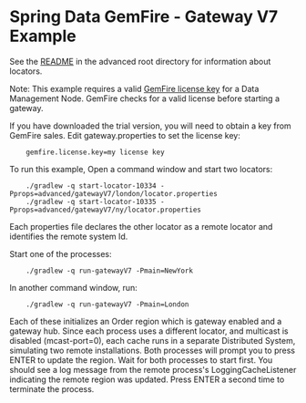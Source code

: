 Spring Data GemFire - Gateway V7 Example
=====================================

See the [README](..README.md) in the advanced root directory for information about locators. 

Note: This example requires a valid [GemFire license key](https://pubs.vmware.com/vfabric51/topic/com.vmware.vfabric.gemfire.6.6/deploying/licensing/licensing.html?resultof=%22%6c%69%63%65%6e%73%69%6e%67%22%20%22%6c%69%63%65%6e%73%22%20) for a Data Management Node. GemFire checks for a valid license before starting a gateway.

If you have downloaded the trial version, you will need to obtain a key from GemFire sales. Edit gateway.properties to set the license key:

        gemfire.license.key=my license key

To run this example, Open a command window and start two locators:

        ./gradlew -q start-locator-10334 -Pprops=advanced/gatewayV7/london/locator.properties
        ./gradlew -q start-locator-10335 -Pprops=advanced/gatewayV7/ny/locator.properties
        
Each properties file declares the other locator as a remote locator and identifies the remote system Id.        


Start one of the processes:

        ./gradlew -q run-gatewayV7 -Pmain=NewYork

In another command window, run:

        ./gradlew -q run-gatewayV7 -Pmain=London

Each of these initializes an Order region which is gateway enabled and a gateway hub. Since each process uses a different locator, and multicast is disabled (mcast-port=0), each cache runs in a separate Distributed System, simulating two remote installations. Both processes will prompt you to press ENTER to update the region. Wait for both processes to start first. You should see a log message from the remote process's LoggingCacheListener indicating the remote region was updated. Press ENTER a second time to terminate the process.
